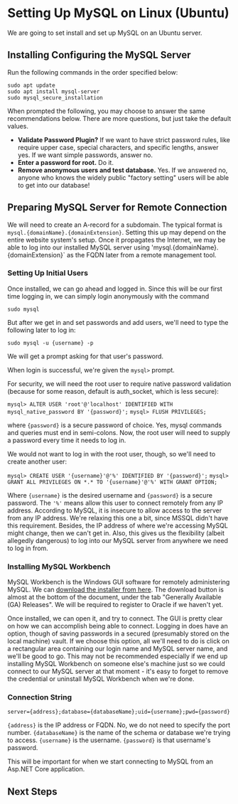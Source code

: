 # Setting Up MySQL on Linux (Ubuntu)

We are going to set install and set up MySQL on an Ubuntu server.

## Installing Configuring the MySQL Server

Run the following commands in the order specified below:

```
sudo apt update
sudo apt install mysql-server
sudo mysql_secure_installation
```

When prompted the following, you may choose to answer the same recommendations below. There are more questions, but just take the default values.

- **Validate Password Plugin?** If we want to have strict password rules, like require upper case, special characters, and specific lengths, answer yes. If we want
simple passwords, answer no.
- **Enter a password for root.** Do it.
- **Remove anonymous users and test database.** Yes. If we answered no, anyone who knows the widely public "factory setting" users will be able to get into our
database!

## Preparing MySQL Server for Remote Connection

We will need to create an A-record for a subdomain. The typical format is `mysql.{domainName}.{domainExtension}`. Setting this up may depend on the entire
website system's setup. Once it propagates the Internet, we may be able to log into our installed MySQL server using 'mysql.{domainName}.{domainExtension}` as the
FQDN later from a remote management tool.

### Setting Up Initial Users

Once installed, we can go ahead and logged in. Since this will be our first time logging in, we can simply login anonymously with the command

`sudo mysql`

But after we get in and set passwords and add users, we'll need to type the following later to log in:

`sudo mysql -u {username} -p`

We will get a prompt asking for that user's password.

When login is successful, we're given the `mysql>` prompt.

For security, we will need the root user to require native password validation (because for some reason, default is auth_socket, which is less secure):

`mysql> ALTER USER 'root'@'localhost' IDENTIFIED WITH mysql_native_password BY '{password}';`
`mysql> FLUSH PRIVILEGES;`

where `{password}` is a secure password of choice. Yes, mysql commands and queries must end in semi-colons. Now, the root user will need to supply a password
every time it needs to log in.

We would not want to log in with the root user, though, so we'll need to create another user:

`mysql> CREATE USER '{username}'@'%' IDENTIFIED BY '{password}';`
`mysql> GRANT ALL PRIVILEGES ON *.* TO '{username}'@'%' WITH GRANT OPTION;`

Where `{username}` is the desired username and `{password}` is a secure password. The `'%'` means allow this user to connect remotely from any IP address.
According to MySQL, it is insecure to allow access to the server from any IP address. We're relaxing this one a bit, since MSSQL didn't have this requirement.
Besides, the IP address of where we're accessing MySQL might change, then we can't get in. Also, this gives us the flexibility (albeit allegedly dangerous) to
log into our MySQL server from anywhere we need to log in from.

### Installing MySQL Workbench

MySQL Workbench is the Windows GUI software for remotely administering MySQL. We can [download the installer from here](https://dev.mysql.com/downloads/workbench/).
The download button is almost at the bottom of the document, under the tab "Generally Available (GA) Releases". We will be required to register to Oracle if we 
haven't yet. 

Once installed, we can open it, and try to connect. The GUI is pretty clear on how we can accomplish being able to connect. Logging in does have an option, though of
saving passwords in a secured (presumably stored on the local machine) vault. If we choose this option, all we'll need to do is click on a rectangular area containing
our login name and MySQL server name, and we'll be good to go. This may not be recommended especially if we end up installing MySQL Workbench on someone else's
machine just so we could connect to our MySQL server at that moment - it's easy to forget to remove the credential or uninstall MySQL Workbench when we're done.

### Connection String

`server={address};database={databaseName};uid={username};pwd={password}`

`{address}` is the IP address or FQDN. No, we do not need to specify the port number.
`{databaseName}` is the name of the schema or database we're trying to access.
`{username}` is the username.
`{password}` is that username's password.

This will be important for when we start connecting to MySQL from an Asp.NET Core application.

## Next Steps